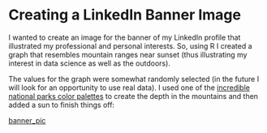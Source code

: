 # Creating a LinkedIn Banner Image

I wanted to create an image for the banner of my LinkedIn profile that illustrated my professional and personal interests. So, using R I created a graph that resembles mountain ranges near sunset (thus illustrating my interest in data science as well as the outdoors).

The values for the graph were somewhat randomly selected (in the future I will look for an opportunity to use real data). I used one of the [incredible national parks color palettes](https://github.com/kevinsblake/NatParksPalettes) to create the depth in the mountains and then added a sun to finish things off:

[banner_pic](banner_pic.png)
